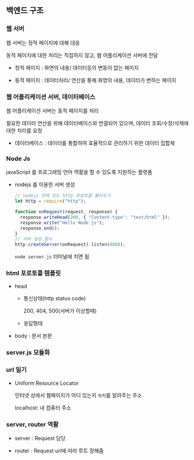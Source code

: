 ## 백엔드 구조

### 웹 서버

웹 서버는 정적 페이지에 대해 대응

동적 페이지에 대한 처리는 직접하지 않고, 웹 어플리케이션 서버에 전달

- 정적 페이지 : 화면의 내용/ 데이터등의 변동이 없는 페이지

- 동적 페이지 : 데이터처리/ 연산을 통해 화명의 내용, 데이터가 변하는 페이지

### 웹 어플리케이션 서버, 데이터베이스

웹 어플리케이션 서버는 동적 페이지를 처리

필요한 데이터 연산을 위해 데이터베이스와 연결되어 있으며, 데이터 조회/수정/삭제에 대한 처리를 요청

- 데이터베이스 : 데이터를 통합하여 효율적으로 관리하기 위한 데이터 집합체

### Node Js

javaScript 를 프로그래밍 언어 역활을 할 수 있도록 지원하는 플랫폼

- nodejs 를 이용한 서버 생성

  ```js
  // nodejs 안에 있는 http 프로토콜 불러오기
  let http = require("http");

  function onRequest(request, response) {
    response.writeHead(200, { "Content-type": "text/html" });
    response.write("Hello Node js");
    response.end();
  }
  // 서버 생성 함수
  http.createServer(onRequest).listen(8888);
  ```

  `node server.js` 터미널에 치면 됨

### html 포로토콜 템플릿

- head

  - 통신상태(http status code)

    200, 404, 500(서버가 이상할때)

  - 응답형태

- body : 문서 본문

### server.js 모듈화

### url 일기

- Uniform Resource Locator

  인터넷 상에서 웹페이지가 어디 있는지 `위치`를 알려주는 주소

  localhost: 내 컴퓨터 주소

### server, router 역활

- server : Request 담당

- router : Request url에 따라 루트 정해줌
